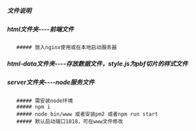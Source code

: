 #####  文件说明
#####  html文件夹----前端文件
       ##### 放入nginx使用或在本地启动服务器
#####  html-data文件夹----存放数据文件，style.js为pbf切片的样式文件
#####  server文件夹----node服务文件
       ##### 需安装node环境
       ##### npm i
       ##### node bin/www 或者安装pm2 或者npm run start
       ##### 默认启动端口1818，可在www文件修改